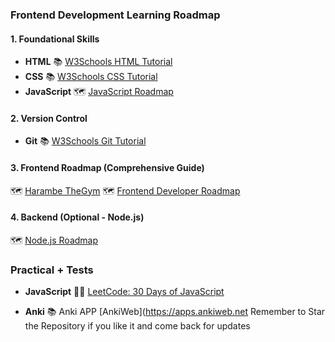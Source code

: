 
### **Frontend Development Learning Roadmap**

#### **1. Foundational Skills**
- **HTML**
  📚 [W3Schools HTML Tutorial](https://www.w3schools.com/html)
- **CSS**
  📚 [W3Schools CSS Tutorial](https://www.w3schools.com/css)
- **JavaScript**
  🗺️ [JavaScript Roadmap](https://roadmap.sh/javascript)

#### **2. Version Control**
- **Git**
  📚 [W3Schools Git Tutorial](https://www.w3schools.com/git/default.asp)

#### **3. Frontend Roadmap (Comprehensive Guide)**
  🗺️ [Harambe TheGym](https://classic-cobalt-104.notion.site/Coding-in-the-gap-year-Curriculum-and-Schedule-1c3f98702c618007a3dffc868ccfda04)
  🗺️ [Frontend Developer Roadmap](https://roadmap.sh/frontend)

#### **4. Backend (Optional - Node.js)**
  🗺️ [Node.js Roadmap](https://roadmap.sh/nodejs)

### **Practical + Tests**
- **JavaScript**
  🏋️‍♂️ [LeetCode: 30 Days of JavaScript](https://leetcode.com/studyplan/30-days-of-javascript/)

- **Anki**
  📚 Anki APP [AnkiWeb](https://apps.ankiweb.net
Remember to Star the Repository if you like it and come back for updates
